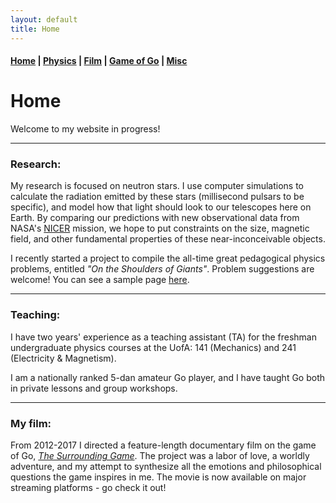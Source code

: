 ```yaml
---
layout: default
title: Home
---
```


#### [Home](index.md) | [Physics](physics.md) | [Film](film.md) | [Game of Go](go.md) | [Misc](misc.md)

# Home

Welcome to my website in progress! 

---

### Research:

My research is focused on neutron stars. I use computer simulations to calculate the radiation emitted by these stars 
(millisecond pulsars to be specific), and model how that light should look to our telescopes here on Earth. 
By comparing our predictions with new observational data from NASA's [NICER](https://www.nasa.gov/nicer) mission, we hope to put constraints on the size, magnetic field, and other fundamental properties of these near-inconceivable objects. 

I recently started a project to compile the all-time great pedagogical physics problems, entitled *"On the Shoulders of Giants"*. Problem suggestions are welcome! You can see a sample page [here](/docs/TimelessProblems_sample.pdf).

<!--
![pulsar](/images/pulsar.jpg)
<img src="https://github.com/WSLockhart/home/blob/master/images/pulsar.jpg" alt="drawing" width="500px"/>
-->

---

### Teaching:

I have two years' experience as a teaching assistant (TA) for the freshman undergraduate physics courses at the UofA: 141 (Mechanics) and 241 (Electricity & Magnetism). 

I am a nationally ranked 5-dan amateur Go player, and I have taught Go both in private lessons and group workshops.

---

### My film:

From 2012-2017 I directed a feature-length documentary film on the game of Go, [*The Surrounding Game*](https://www.surroundinggamemovie.com/). The project was a labor of love, a worldly adventure, and my attempt to synthesize all the emotions and philosophical questions the game inspires in me. The movie is now available on major streaming platforms - go check it out! 

